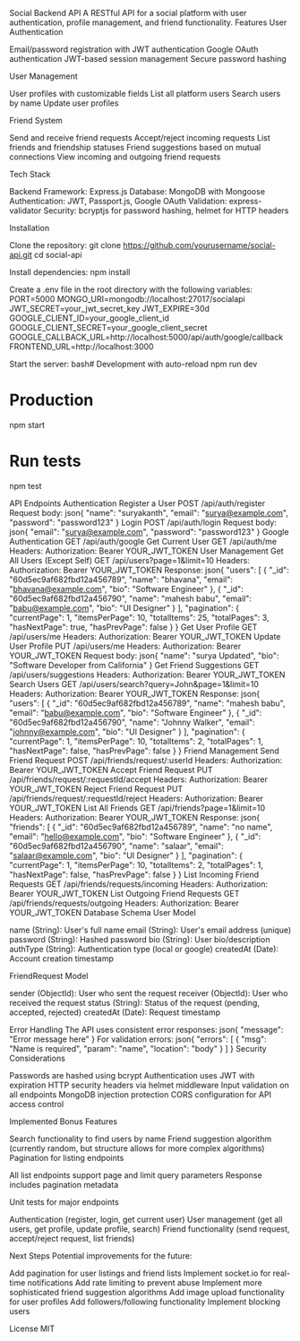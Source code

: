 Social Backend API
A RESTful API for a social platform with user authentication, profile management, and friend functionality.
Features
User Authentication

Email/password registration with JWT authentication
Google OAuth authentication
JWT-based session management
Secure password hashing

User Management

User profiles with customizable fields
List all platform users
Search users by name
Update user profiles

Friend System

Send and receive friend requests
Accept/reject incoming requests
List friends and friendship statuses
Friend suggestions based on mutual connections
View incoming and outgoing friend requests

Tech Stack

Backend Framework: Express.js
Database: MongoDB with Mongoose
Authentication: JWT, Passport.js, Google OAuth
Validation: express-validator
Security: bcryptjs for password hashing, helmet for HTTP headers

Installation

Clone the repository:
git clone https://github.com/yourusername/social-api.git
cd social-api

Install dependencies:
npm install

Create a .env file in the root directory with the following variables:
PORT=5000
MONGO_URI=mongodb://localhost:27017/socialapi
JWT_SECRET=your_jwt_secret_key
JWT_EXPIRE=30d
GOOGLE_CLIENT_ID=your_google_client_id
GOOGLE_CLIENT_SECRET=your_google_client_secret
GOOGLE_CALLBACK_URL=http://localhost:5000/api/auth/google/callback
FRONTEND_URL=http://localhost:3000

Start the server:
bash# Development with auto-reload
npm run dev

# Production
npm start

# Run tests
npm test


API Endpoints
Authentication
Register a User
POST /api/auth/register
Request body:
json{
  "name": "suryakanth",
  "email": "surya@example.com",
  "password": "password123"
}
Login
POST /api/auth/login
Request body:
json{
  "email": "surya@example.com",
  "password": "password123"
}
Google Authentication
GET /api/auth/google
Get Current User
GET /api/auth/me
Headers:
Authorization: Bearer YOUR_JWT_TOKEN
User Management
Get All Users (Except Self)
GET /api/users?page=1&limit=10
Headers:
Authorization: Bearer YOUR_JWT_TOKEN
Response:
json{
  "users": [
    {
      "_id": "60d5ec9af682fbd12a456789",
      "name": "bhavana",
      "email": "bhavana@example.com",
      "bio": "Software Engineer"
    },
    {
      "_id": "60d5ec9af682fbd12a456790",
      "name": "mahesh babu",
      "email": "babu@example.com",
      "bio": "UI Designer"
    }
  ],
  "pagination": {
    "currentPage": 1,
    "itemsPerPage": 10,
    "totalItems": 25,
    "totalPages": 3,
    "hasNextPage": true,
    "hasPrevPage": false
  }
}
Get User Profile
GET /api/users/me
Headers:
Authorization: Bearer YOUR_JWT_TOKEN
Update User Profile
PUT /api/users/me
Headers:
Authorization: Bearer YOUR_JWT_TOKEN
Request body:
json{
  "name": "surya Updated",
  "bio": "Software Developer from California"
}
Get Friend Suggestions
GET /api/users/suggestions
Headers:
Authorization: Bearer YOUR_JWT_TOKEN
Search Users
GET /api/users/search?query=John&page=1&limit=10
Headers:
Authorization: Bearer YOUR_JWT_TOKEN
Response:
json{
  "users": [
    {
      "_id": "60d5ec9af682fbd12a456789",
      "name": "mahesh babu",
      "email": "babu@example.com",
      "bio": "Software Engineer"
    },
    {
      "_id": "60d5ec9af682fbd12a456790",
      "name": "Johnny Walker",
      "email": "johnny@example.com",
      "bio": "UI Designer"
    }
  ],
  "pagination": {
    "currentPage": 1,
    "itemsPerPage": 10,
    "totalItems": 2,
    "totalPages": 1,
    "hasNextPage": false,
    "hasPrevPage": false
  }
}
Friend Management
Send Friend Request
POST /api/friends/request/:userId
Headers:
Authorization: Bearer YOUR_JWT_TOKEN
Accept Friend Request
PUT /api/friends/request/:requestId/accept
Headers:
Authorization: Bearer YOUR_JWT_TOKEN
Reject Friend Request
PUT /api/friends/request/:requestId/reject
Headers:
Authorization: Bearer YOUR_JWT_TOKEN
List All Friends
GET /api/friends?page=1&limit=10
Headers:
Authorization: Bearer YOUR_JWT_TOKEN
Response:
json{
  "friends": [
    {
      "_id": "60d5ec9af682fbd12a456789",
      "name": "no name",
      "email": "hello@example.com",
      "bio": "Software Engineer"
    },
    {
      "_id": "60d5ec9af682fbd12a456790",
      "name": "salaar",
      "email": "salaar@example.com",
      "bio": "UI Designer"
    }
  ],
  "pagination": {
    "currentPage": 1,
    "itemsPerPage": 10,
    "totalItems": 2,
    "totalPages": 1,
    "hasNextPage": false,
    "hasPrevPage": false
  }
}
List Incoming Friend Requests
GET /api/friends/requests/incoming
Headers:
Authorization: Bearer YOUR_JWT_TOKEN
List Outgoing Friend Requests
GET /api/friends/requests/outgoing
Headers:
Authorization: Bearer YOUR_JWT_TOKEN
Database Schema
User Model

name (String): User's full name
email (String): User's email address (unique)
password (String): Hashed password
bio (String): User bio/description
authType (String): Authentication type (local or google)
createdAt (Date): Account creation timestamp

FriendRequest Model

sender (ObjectId): User who sent the request
receiver (ObjectId): User who received the request
status (String): Status of the request (pending, accepted, rejected)
createdAt (Date): Request timestamp

Error Handling
The API uses consistent error responses:
json{
  "message": "Error message here"
}
For validation errors:
json{
  "errors": [
    {
      "msg": "Name is required",
      "param": "name",
      "location": "body"
    }
  ]
}
Security Considerations

Passwords are hashed using bcrypt
Authentication uses JWT with expiration
HTTP security headers via helmet middleware
Input validation on all endpoints
MongoDB injection protection
CORS configuration for API access control

Implemented Bonus Features

 Search functionality to find users by name
 Friend suggestion algorithm (currently random, but structure allows for more complex algorithms)
 Pagination for listing endpoints

All list endpoints support page and limit query parameters
Response includes pagination metadata


 Unit tests for major endpoints

Authentication (register, login, get current user)
User management (get all users, get profile, update profile, search)
Friend functionality (send request, accept/reject request, list friends)



Next Steps
Potential improvements for the future:

Add pagination for user listings and friend lists
Implement socket.io for real-time notifications
Add rate limiting to prevent abuse
Implement more sophisticated friend suggestion algorithms
Add image upload functionality for user profiles
Add followers/following functionality
Implement blocking users

License
MIT